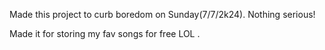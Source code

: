Made this project to curb boredom on  Sunday(7/7/2k24). Nothing serious!   

Made it for storing my fav songs for free LOL
. 
